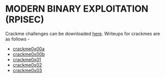 # MODERN BINARY EXPLOITATION (RPISEC)
Crackme challenges can be downloaded [here]. Writeups for crackmes are as follows -

* [crackme0x00a]
* [crackme0x00b]
* [crackme0x01]
* [crackme0x02]
* [crackme0x03]


[here]: ./challenges
[crackme0x00a]: ./1__crackme0x00a
[crackme0x00b]: ./2__crackme0x00b
[crackme0x01]: ./3__crackme0x01
[crackme0x02]: ./4__crackme0x02
[crackme0x03]: ./5__crackme0x03
